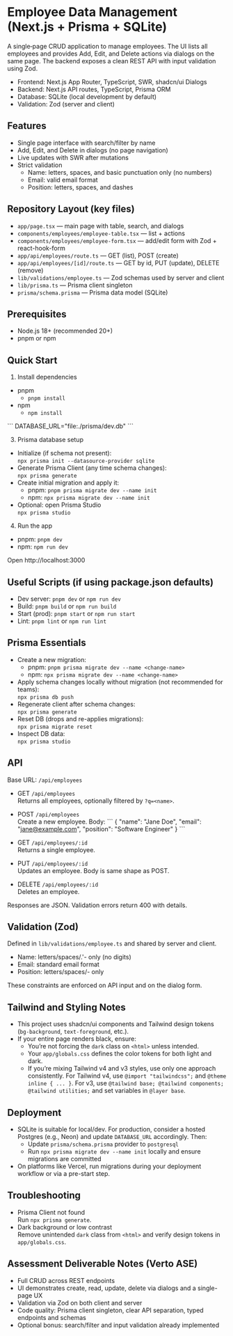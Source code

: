 # Employee Data Management (Next.js + Prisma + SQLite)

A single‑page CRUD application to manage employees. The UI lists all employees and provides Add, Edit, and Delete actions via dialogs on the same page. The backend exposes a clean REST API with input validation using Zod.

- Frontend: Next.js App Router, TypeScript, SWR, shadcn/ui Dialogs
- Backend: Next.js API routes, TypeScript, Prisma ORM
- Database: SQLite (local development by default)
- Validation: Zod (server and client)

## Features

- Single page interface with search/filter by name
- Add, Edit, and Delete in dialogs (no page navigation)
- Live updates with SWR after mutations
- Strict validation
  - Name: letters, spaces, and basic punctuation only (no numbers)
  - Email: valid email format
  - Position: letters, spaces, and dashes

## Repository Layout (key files)

- `app/page.tsx` — main page with table, search, and dialogs
- `components/employees/employee-table.tsx` — list + actions
- `components/employees/employee-form.tsx` — add/edit form with Zod + react-hook-form
- `app/api/employees/route.ts` — GET (list), POST (create)
- `app/api/employees/[id]/route.ts` — GET by id, PUT (update), DELETE (remove)
- `lib/validations/employee.ts` — Zod schemas used by server and client
- `lib/prisma.ts` — Prisma client singleton
- `prisma/schema.prisma` — Prisma data model (SQLite)

## Prerequisites

- Node.js 18+ (recommended 20+)
- pnpm or npm

## Quick Start

1) Install dependencies

- pnpm
  - `pnpm install`
- npm
  - `npm install`


\`\`\`
DATABASE_URL="file:./prisma/dev.db"
\`\`\`

3) Prisma database setup

- Initialize (if schema not present):  
  `npx prisma init --datasource-provider sqlite`
- Generate Prisma Client (any time schema changes):  
  `npx prisma generate`
- Create initial migration and apply it:
  - pnpm: `pnpm prisma migrate dev --name init`
  - npm: `npx prisma migrate dev --name init`
- Optional: open Prisma Studio  
  `npx prisma studio`

4) Run the app

- pnpm: `pnpm dev`
- npm: `npm run dev`

Open http://localhost:3000

## Useful Scripts (if using package.json defaults)

- Dev server: `pnpm dev` or `npm run dev`
- Build: `pnpm build` or `npm run build`
- Start (prod): `pnpm start` or `npm run start`
- Lint: `pnpm lint` or `npm run lint`

## Prisma Essentials

- Create a new migration:  
  - pnpm: `pnpm prisma migrate dev --name <change-name>`  
  - npm: `npx prisma migrate dev --name <change-name>`
- Apply schema changes locally without migration (not recommended for teams):  
  `npx prisma db push`
- Regenerate client after schema changes:  
  `npx prisma generate`
- Reset DB (drops and re-applies migrations):  
  `npx prisma migrate reset`
- Inspect DB data:  
  `npx prisma studio`

## API

Base URL: `/api/employees`

- GET `/api/employees`  
  Returns all employees, optionally filtered by `?q=<name>`.

- POST `/api/employees`  
  Create a new employee. Body:
  \`\`\`
  {
    "name": "Jane Doe",
    "email": "jane@example.com",
    "position": "Software Engineer"
  }
  \`\`\`

- GET `/api/employees/:id`  
  Returns a single employee.

- PUT `/api/employees/:id`  
  Updates an employee. Body is same shape as POST.

- DELETE `/api/employees/:id`  
  Deletes an employee.

Responses are JSON. Validation errors return 400 with details.

## Validation (Zod)

Defined in `lib/validations/employee.ts` and shared by server and client.

- Name: letters/spaces/.'- only (no digits)
- Email: standard email format
- Position: letters/spaces/- only

These constraints are enforced on API input and on the dialog form.

## Tailwind and Styling Notes

- This project uses shadcn/ui components and Tailwind design tokens (`bg-background`, `text-foreground`, etc.).
- If your entire page renders black, ensure:
  - You’re not forcing the `dark` class on `<html>` unless intended.
  - Your `app/globals.css` defines the color tokens for both light and dark.
  - If you’re mixing Tailwind v4 and v3 styles, use only one approach consistently. For Tailwind v4, use `@import "tailwindcss";` and `@theme inline { ... }`. For v3, use `@tailwind base; @tailwind components; @tailwind utilities;` and set variables in `@layer base`.

## Deployment

- SQLite is suitable for local/dev. For production, consider a hosted Postgres (e.g., Neon) and update `DATABASE_URL` accordingly. Then:
  - Update `prisma/schema.prisma` provider to `postgresql`
  - Run `npx prisma migrate dev --name init` locally and ensure migrations are committed
- On platforms like Vercel, run migrations during your deployment workflow or via a pre-start step.

## Troubleshooting

- Prisma Client not found  
  Run `npx prisma generate`.
- Dark background or low contrast  
  Remove unintended `dark` class from `<html>` and verify design tokens in `app/globals.css`.

## Assessment Deliverable Notes (Verto ASE)

- Full CRUD across REST endpoints
- UI demonstrates create, read, update, delete via dialogs and a single-page UX
- Validation via Zod on both client and server
- Code quality: Prisma client singleton, clear API separation, typed endpoints and schemas
- Optional bonus: search/filter and input validation already implemented
